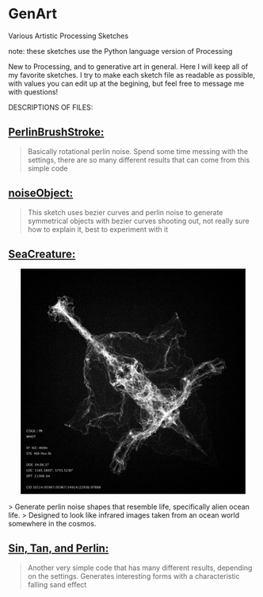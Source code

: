 # GenArt
Various Artistic Processing Sketches

note: these sketches use the Python language version of Processing

New to Processing, and to generative art in general. Here I will keep all of my favorite sketches.
I try to make each sketch file as readable as possible, with values you can edit up at the begining, but feel free to message me
with questions!

DESCRIPTIONS OF FILES:

## [PerlinBrushStroke:](PerlinBrushStroke.pyde)
  > Basically rotational perlin noise. Spend some time messing with the settings, 
  > there are so many different results that can come from this simple code

## [noiseObject:](noiseObject.pyde)
  > This sketch uses bezier curves and perlin noise to generate symmetrical objects with bezier curves shooting out, 
  > not really sure how to explain it, best to experiment with it

## [SeaCreature:](SeaCreature.pyde)
<p align="center"><img src="https://github.com/gengeomergence/Images/blob/master/SeaCreatureE.png" alt="dots" width="90%"></p>
  > Generate perlin noise shapes that resemble life, specifically alien ocean life. 
  > Designed to look like infrared images taken from an ocean world somewhere in the cosmos.
  
## [Sin, Tan, and Perlin:](SinTanPerlinExperiment.pyde)
  > Another very simple code that has many different results, depending on the settings. 
  > Generates interesting forms with a characteristic falling sand effect
